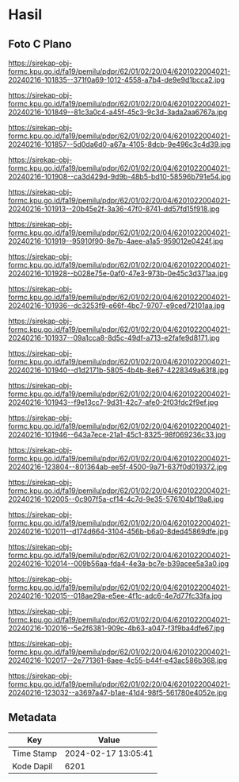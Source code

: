 # Hasil

## Foto C Plano

https://sirekap-obj-formc.kpu.go.id/fa19/pemilu/pdpr/62/01/02/20/04/6201022004021-20240216-101835--371f0a69-1012-4558-a7b4-de9e9d1bcca2.jpg

https://sirekap-obj-formc.kpu.go.id/fa19/pemilu/pdpr/62/01/02/20/04/6201022004021-20240216-101849--81c3a0c4-a45f-45c3-9c3d-3ada2aa6767a.jpg

https://sirekap-obj-formc.kpu.go.id/fa19/pemilu/pdpr/62/01/02/20/04/6201022004021-20240216-101857--5d0da6d0-a67a-4105-8dcb-9e496c3c4d39.jpg

https://sirekap-obj-formc.kpu.go.id/fa19/pemilu/pdpr/62/01/02/20/04/6201022004021-20240216-101908--ca3d429d-9d9b-48b5-bd10-58596b791e54.jpg

https://sirekap-obj-formc.kpu.go.id/fa19/pemilu/pdpr/62/01/02/20/04/6201022004021-20240216-101913--20b45e2f-3a36-47f0-8741-dd57fd15f918.jpg

https://sirekap-obj-formc.kpu.go.id/fa19/pemilu/pdpr/62/01/02/20/04/6201022004021-20240216-101919--95910f90-8e7b-4aee-a1a5-959012e0424f.jpg

https://sirekap-obj-formc.kpu.go.id/fa19/pemilu/pdpr/62/01/02/20/04/6201022004021-20240216-101928--b028e75e-0af0-47e3-973b-0e45c3d371aa.jpg

https://sirekap-obj-formc.kpu.go.id/fa19/pemilu/pdpr/62/01/02/20/04/6201022004021-20240216-101936--dc3253f9-e66f-4bc7-9707-e9ced72101aa.jpg

https://sirekap-obj-formc.kpu.go.id/fa19/pemilu/pdpr/62/01/02/20/04/6201022004021-20240216-101937--09a1cca8-8d5c-49df-a713-e2fafe9d8171.jpg

https://sirekap-obj-formc.kpu.go.id/fa19/pemilu/pdpr/62/01/02/20/04/6201022004021-20240216-101940--d1d2171b-5805-4b4b-8e67-4228349a63f8.jpg

https://sirekap-obj-formc.kpu.go.id/fa19/pemilu/pdpr/62/01/02/20/04/6201022004021-20240216-101943--f9e13cc7-9d31-42c7-afe0-2f03fdc2f9ef.jpg

https://sirekap-obj-formc.kpu.go.id/fa19/pemilu/pdpr/62/01/02/20/04/6201022004021-20240216-101946--643a7ece-21a1-45c1-8325-98f069236c33.jpg

https://sirekap-obj-formc.kpu.go.id/fa19/pemilu/pdpr/62/01/02/20/04/6201022004021-20240216-123804--801364ab-ee5f-4500-9a71-637f0d019372.jpg

https://sirekap-obj-formc.kpu.go.id/fa19/pemilu/pdpr/62/01/02/20/04/6201022004021-20240216-102005--0c907f5a-cf14-4c7d-9e35-576104bf19a8.jpg

https://sirekap-obj-formc.kpu.go.id/fa19/pemilu/pdpr/62/01/02/20/04/6201022004021-20240216-102011--d174d664-3104-456b-b6a0-8ded45869dfe.jpg

https://sirekap-obj-formc.kpu.go.id/fa19/pemilu/pdpr/62/01/02/20/04/6201022004021-20240216-102014--009b56aa-fda4-4e3a-bc7e-b39acee5a3a0.jpg

https://sirekap-obj-formc.kpu.go.id/fa19/pemilu/pdpr/62/01/02/20/04/6201022004021-20240216-102015--018ae29a-e5ee-4f1c-adc6-4e7d77fc33fa.jpg

https://sirekap-obj-formc.kpu.go.id/fa19/pemilu/pdpr/62/01/02/20/04/6201022004021-20240216-102016--5e2f6381-909c-4b63-a047-f3f9ba4dfe67.jpg

https://sirekap-obj-formc.kpu.go.id/fa19/pemilu/pdpr/62/01/02/20/04/6201022004021-20240216-102017--2e771361-6aee-4c55-b44f-e43ac586b368.jpg

https://sirekap-obj-formc.kpu.go.id/fa19/pemilu/pdpr/62/01/02/20/04/6201022004021-20240216-123032--a3697a47-b1ae-41d4-98f5-561780e4052e.jpg


## Metadata

| Key        | Value               |
| ---------- | ------------------- |
| Time Stamp | 2024-02-17 13:05:41 |
| Kode Dapil | 6201                |



